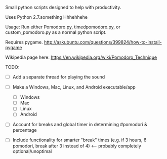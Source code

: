 Small python scripts designed to help with productivity.

Uses Python 2.7.something Hhhehhehe

Usage: Run either Pomodoro.py, timedpomodoro.py, or custom_pomodoro.py as a normal python script.

Requires pygame. http://askubuntu.com/questions/399824/how-to-install-pygame

Wikipedia page here: https://en.wikipedia.org/wiki/Pomodoro_Technique

TODO:

- [ ] Add a separate thread for playing the sound

- [ ] Make a Windows, Mac, Linux, and Android executable/app
  - [ ] Windows
  - [ ] Mac
  - [ ] Linux
  - [ ] Android

- [ ] Account for breaks and global timer in determining #pomodori & percentage

- [ ] Include functionality for smarter "break" times (e.g. if 3 hours, 6 pomodori, break after 3 instead of 4) <-- probably completely optional/unoptimal
